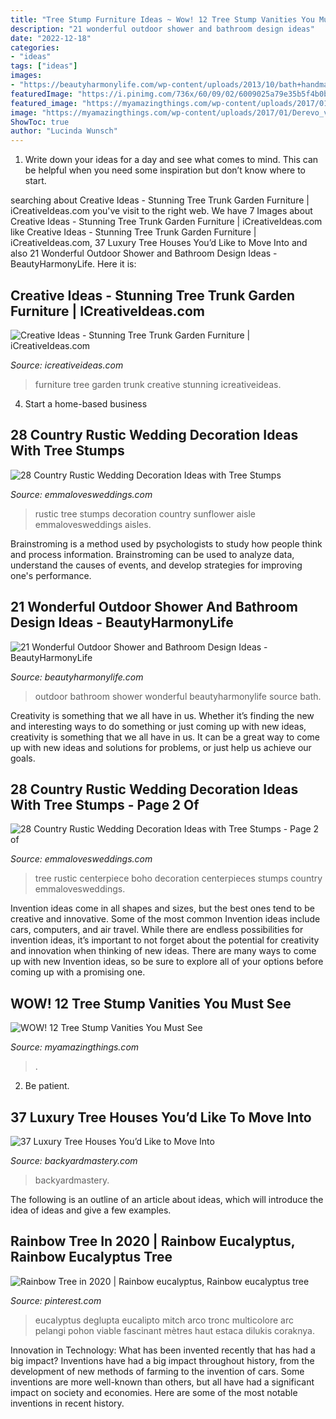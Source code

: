 ```yaml
---
title: "Tree Stump Furniture Ideas ~ Wow! 12 Tree Stump Vanities You Must See"
description: "21 wonderful outdoor shower and bathroom design ideas"
date: "2022-12-18"
categories:
- "ideas"
tags: ["ideas"]
images:
- "https://beautyharmonylife.com/wp-content/uploads/2013/10/bath+handmade-800x1070.jpg"
featuredImage: "https://i.pinimg.com/736x/60/09/02/6009025a79e35b5f4b0b617e8a5a90da.jpg"
featured_image: "https://myamazingthings.com/wp-content/uploads/2017/01/Derevo_v_interyere_09-650x981.jpg"
image: "https://myamazingthings.com/wp-content/uploads/2017/01/Derevo_v_interyere_09-650x981.jpg"
ShowToc: true
author: "Lucinda Wunsch"
---
```



1. Write down your ideas for a day and see what comes to mind. This can be helpful when you need some inspiration but don’t know where to start.

	

		
searching about Creative Ideas - Stunning Tree Trunk Garden Furniture | iCreativeIdeas.com you've visit to the right web. We have 7 Images about Creative Ideas - Stunning Tree Trunk Garden Furniture | iCreativeIdeas.com like Creative Ideas - Stunning Tree Trunk Garden Furniture | iCreativeIdeas.com, 37 Luxury Tree Houses You’d Like to Move Into and also 21 Wonderful Outdoor Shower and Bathroom Design Ideas - BeautyHarmonyLife. Here it is:
		
    
## Creative Ideas - Stunning Tree Trunk Garden Furniture | ICreativeIdeas.com

<img loading=lazy src="http://www.icreativeideas.com/wp-content/uploads/2014/10/Creative-Ideas-Stunning-Tree-Trunk-Garden-Furniture-7.jpg?ae727b" onerror="this.onerror=null;this.src='https://tse4.mm.bing.net/th?id=OIP.4sMdyxvWSlNevkxtW3X2ygHaJ4&amp;pid=15.1';" alt="Creative Ideas - Stunning Tree Trunk Garden Furniture | iCreativeIdeas.com">

_Source: icreativeideas.com_

>furniture tree garden trunk creative stunning icreativeideas. 

	

4. Start a home-based business

    
## 28 Country Rustic Wedding Decoration Ideas With Tree Stumps

<img loading=lazy src="https://emmalovesweddings.com/wp-content/uploads/2018/03/rustic-sunflower-wedding-aisle-ideas-with-tree-stumps.jpg" onerror="this.onerror=null;this.src='https://tse2.mm.bing.net/th?id=OIP.eRtUQG4vfZFRNUCsAHpY_AHaLH&amp;pid=15.1';" alt="28 Country Rustic Wedding Decoration Ideas with Tree Stumps">

_Source: emmalovesweddings.com_

>rustic tree stumps decoration country sunflower aisle emmalovesweddings aisles. 

	

Brainstroming is a method used by psychologists to study how people think and process information. Brainstroming can be used to analyze data, understand the causes of events, and develop strategies for improving one's performance.

    
## 21 Wonderful Outdoor Shower And Bathroom Design Ideas - BeautyHarmonyLife

<img loading=lazy src="https://beautyharmonylife.com/wp-content/uploads/2013/10/bath+handmade-800x1070.jpg" onerror="this.onerror=null;this.src='https://tse3.mm.bing.net/th?id=OIP._1cePs2z77WpUjI_v1V2wgHaJ5&amp;pid=15.1';" alt="21 Wonderful Outdoor Shower and Bathroom Design Ideas - BeautyHarmonyLife">

_Source: beautyharmonylife.com_

>outdoor bathroom shower wonderful beautyharmonylife source bath. 

	

Creativity is something that we all have in us. Whether it’s finding the new and interesting ways to do something or just coming up with new ideas, creativity is something that we all have in us. It can be a great way to come up with new ideas and solutions for problems, or just help us achieve our goals.

    
## 28 Country Rustic Wedding Decoration Ideas With Tree Stumps - Page 2 Of

<img loading=lazy src="http://emmalovesweddings.com/wp-content/uploads/2018/03/boho-tree-stump-wedding-centerpiece-ideas.jpg" onerror="this.onerror=null;this.src='https://tse1.mm.bing.net/th?id=OIP.GvBOP-s7POFuJuRZC6UHfgHaLG&amp;pid=15.1';" alt="28 Country Rustic Wedding Decoration Ideas with Tree Stumps - Page 2 of">

_Source: emmalovesweddings.com_

>tree rustic centerpiece boho decoration centerpieces stumps country emmalovesweddings. 

	

Invention ideas come in all shapes and sizes, but the best ones tend to be creative and innovative. Some of the most common Invention ideas include cars, computers, and air travel. While there are endless possibilities for invention ideas, it’s important to not forget about the potential for creativity and innovation when thinking of new ideas. There are many ways to come up with new Invention ideas, so be sure to explore all of your options before coming up with a promising one.

    
## WOW! 12 Tree Stump Vanities You Must See

<img loading=lazy src="https://myamazingthings.com/wp-content/uploads/2017/01/Derevo_v_interyere_09-650x981.jpg" onerror="this.onerror=null;this.src='https://tse3.mm.bing.net/th?id=OIP.qQ7Gedzx3LFVaUG-awAEOQHaLL&amp;pid=15.1';" alt="WOW! 12 Tree Stump Vanities You Must See">

_Source: myamazingthings.com_

>. 

	

2. Be patient.

    
## 37 Luxury Tree Houses You’d Like To Move Into

<img loading=lazy src="http://backyardmastery.com/wp-content/uploads/2017/05/1-luxury-tree-houses.jpg" onerror="this.onerror=null;this.src='https://tse4.mm.bing.net/th?id=OIP.jwZHBTjfjlDSRMDne0Mf_AHaLP&amp;pid=15.1';" alt="37 Luxury Tree Houses You’d Like to Move Into">

_Source: backyardmastery.com_

>backyardmastery. 

	

The following is an outline of an article about ideas, which will introduce the idea of ideas and give a few examples.

    
## Rainbow Tree In 2020 | Rainbow Eucalyptus, Rainbow Eucalyptus Tree

<img loading=lazy src="https://i.pinimg.com/736x/60/09/02/6009025a79e35b5f4b0b617e8a5a90da.jpg" onerror="this.onerror=null;this.src='https://tse3.mm.bing.net/th?id=OIP.8ZBsKNmo0FVkiHEB4F70tgHaLH&amp;pid=15.1';" alt="Rainbow Tree in 2020 | Rainbow eucalyptus, Rainbow eucalyptus tree">

_Source: pinterest.com_

>eucalyptus deglupta eucalipto mitch arco tronc multicolore arc pelangi pohon viable fascinant mètres haut estaca dilukis coraknya. 

	

Innovation in Technology: What has been invented recently that has had a big impact?
Inventions have had a big impact throughout history, from the development of new methods of farming to the invention of cars. Some inventions are more well-known than others, but all have had a significant impact on society and economies. Here are some of the most notable inventions in recent history.


